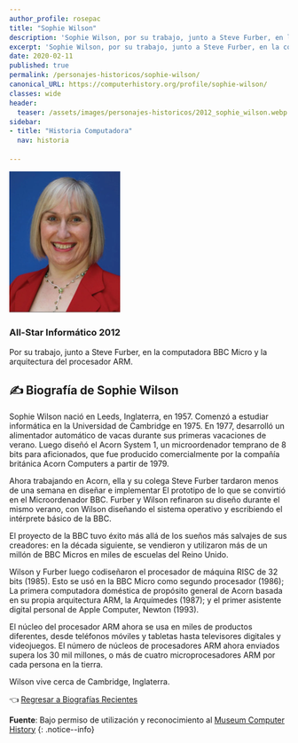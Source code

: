 ```yaml
---
author_profile: rosepac
title: "Sophie Wilson"
description: 'Sophie Wilson, por su trabajo, junto a Steve Furber, en la computadora BBC Micro y la arquitectura del procesador ARM.'
excerpt: 'Sophie Wilson, por su trabajo, junto a Steve Furber, en la computadora BBC Micro y la arquitectura del procesador ARM.'
date: 2020-02-11
published: true
permalink: /personajes-historicos/sophie-wilson/
canonical_URL: https://computerhistory.org/profile/sophie-wilson/
classes: wide
header:
  teaser: /assets/images/personajes-historicos/2012_sophie_wilson.webp
sidebar:
- title: "Historia Computadora"
  nav: historia

---
```


 <img src="/assets/images/personajes-historicos/2012_sophie_wilson.webp" width="200px" high="250px" alt="Sophie Wilson" title="Sophie Wilson">

### All-Star Informático 2012

Por su trabajo, junto a Steve Furber, en la computadora BBC Micro y la arquitectura del procesador ARM.

## ✍ Biografía de Sophie Wilson

Sophie Wilson nació en Leeds, Inglaterra, en 1957. Comenzó a estudiar informática en la Universidad de Cambridge en 1975. En 1977, desarrolló un alimentador automático de vacas durante sus primeras vacaciones de verano. Luego diseñó el Acorn System 1, un microordenador temprano de 8 bits para aficionados, que fue producido comercialmente por la compañía británica Acorn Computers a partir de 1979.

Ahora trabajando en Acorn, ella y su colega Steve Furber tardaron menos de una semana en diseñar e implementar El prototipo de lo que se convirtió en el Microordenador BBC. Furber y Wilson refinaron su diseño durante el mismo verano, con Wilson diseñando el sistema operativo y escribiendo el intérprete básico de la BBC.

El proyecto de la BBC tuvo éxito más allá de los sueños más salvajes de sus creadores: en la década siguiente, se vendieron y utilizaron más de un millón de BBC Micros en miles de escuelas del Reino Unido.

Wilson y Furber luego codiseñaron el procesador de máquina RISC de 32 bits (1985). Esto se usó en la BBC Micro como segundo procesador (1986); La primera computadora doméstica de propósito general de Acorn basada en su propia arquitectura ARM, la Arquímedes (1987); y el primer asistente digital personal de Apple Computer, Newton (1993).

El núcleo del procesador ARM ahora se usa en miles de productos diferentes, desde teléfonos móviles y tabletas hasta televisores digitales y videojuegos. El número de núcleos de procesadores ARM ahora enviados supera los 30 mil millones, o más de cuatro microprocesadores ARM por cada persona en la tierra.

Wilson vive cerca de Cambridge, Inglaterra.

👈 [Regresar a Biografías Recientes](/personajes-historicos/#-biografías-agregadas-más-recientes-)

**Fuente**: Bajo permiso de utilización y reconocimiento al [Museum Computer History](https://www.computerhistory.org/ "Página web el Museo de la Historia de las Computadoras")
{: .notice--info}
